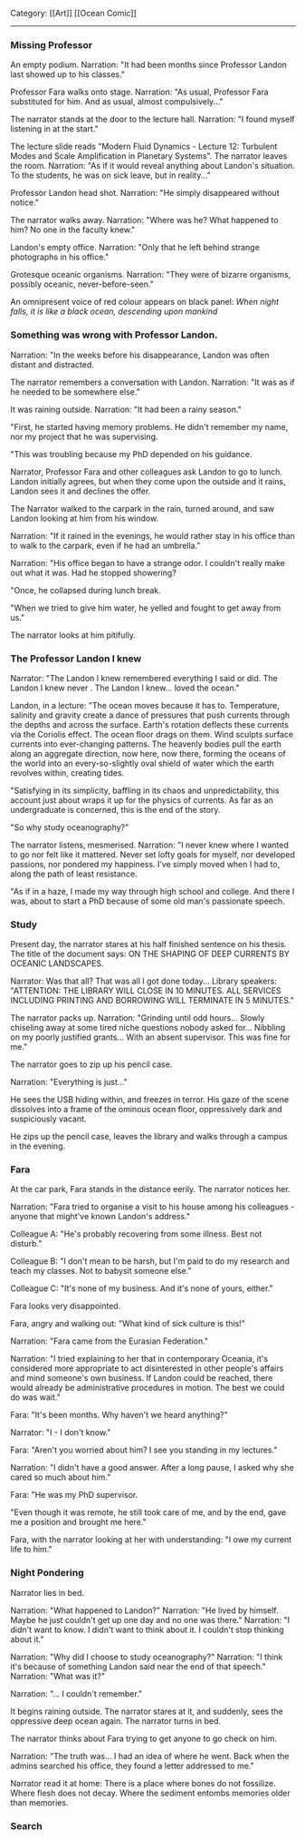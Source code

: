 Category: [[Art]] [[Ocean Comic]]
___
### Missing Professor
An empty podium.
Narration: "It had been months since Professor Landon last showed up to his classes."

Professor Fara walks onto stage. 
Narration: "As usual, Professor Fara substituted for him. And as usual, almost compulsively..."

The narrator stands at the door to the lecture hall.
Narration: "I found myself listening in at the start."

The lecture slide reads "Modern Fluid Dynamics - Lecture 12: Turbulent Modes and Scale Amplification in Planetary Systems". The narrator leaves the room. 
Narration: "As if it would reveal anything about Landon's situation. To the students, he was on sick leave, but in reality..." 

Professor Landon head shot.
Narration: "He simply disappeared without notice."

The narrator walks away. 
Narration: "Where was he? What happened to him? No one in the faculty knew."

Landon's empty office.
Narration: "Only that he left behind strange photographs in his office." 

Grotesque oceanic organisms.
Narration: "They were of bizarre organisms, possibly oceanic, never-before-seen." 

An omnipresent voice of red colour appears on black panel: *When night falls, it is like a black ocean, descending upon mankind*
### Something was wrong with Professor Landon.
Narration: "In the weeks before his disappearance, Landon was often distant and distracted. 

The narrator remembers a conversation with Landon. 
Narration: "It was as if he needed to be somewhere else."

It was raining outside.
Narration: "It had been a rainy season."

"First, he started having memory problems. He didn't remember my name, nor my project that he was supervising. 

"This was troubling because my PhD depended on his guidance.

Narrator, Professor Fara and other colleagues ask Landon to go to lunch. Landon initially agrees, but when they come upon the outside and it rains, Landon sees it and declines the offer. 

The Narrator walked to the carpark in the rain, turned around, and saw Landon looking at him from his window. 

Narration: "If it rained in the evenings, he would rather stay in his office than to walk to the carpark, even if he had an umbrella." 

Narration: "His office began to have a strange odor. I couldn't really make out what it was. Had he stopped showering?

"Once, he collapsed during lunch break. 

"When we tried to give him water, he yelled and fought to get away from us."

The narrator looks at him pitifully. 
### The Professor Landon I knew
Narrator: "The Landon I knew remembered everything I said or did. The Landon I knew never . The Landon I knew... loved the ocean." 

Landon, in a lecture: "The ocean moves because it has to. Temperature, salinity and gravity create a dance of pressures that push currents through the depths and across the surface. Earth's rotation deflects these currents via the Coriolis effect. The ocean floor drags on them. Wind sculpts surface currents into ever-changing patterns. The heavenly bodies pull the earth along an aggregate direction, now here, now there, forming the oceans of the world into an every-so-slightly oval shield of water which the earth revolves within, creating tides. 

"Satisfying in its simplicity, baffling in its chaos and unpredictability, this account just about wraps it up for the physics of currents. As far as an undergraduate is concerned, this is the end of the story. 

"So why study oceanography?"

The narrator listens, mesmerised. 
Narration: "I never knew where I wanted to go nor felt like it mattered. Never set lofty goals for myself, nor developed passions, nor pondered my happiness. I’ve simply moved when I had to, along the path of least resistance. 

"As if in a haze, I made my way through high school and college. And there I was, about to start a PhD because of some old man's passionate speech.
### Study
Present day, the narrator stares at his half finished sentence on his thesis. The title of the document says: ON THE SHAPING OF DEEP CURRENTS BY OCEANIC LANDSCAPES. 

Narrator: Was that all? That was all I got done today...
Library speakers: "ATTENTION: THE LIBRARY WILL CLOSE IN 10 MINUTES. ALL SERVICES INCLUDING PRINTING AND BORROWING WILL TERMINATE IN 5 MINUTES." 

The narrator packs up. 
Narration: "Grinding until odd hours... Slowly chiseling away at some tired niche questions nobody asked for... Nibbling on my poorly justified grants... With an absent supervisor. This was fine for me." 

The narrator goes to zip up his pencil case. 

Narration: "Everything is just..."

He sees the USB hiding within, and freezes in terror. His gaze of the scene dissolves into a frame of the ominous ocean floor, oppressively dark and suspiciously vacant. 

He zips up the pencil case, leaves the library and walks through a campus in the evening. 
### Fara
At the car park, Fara stands in the distance eerily. The narrator notices her. 

Narration: "Fara tried to organise a visit to his house among his colleagues - anyone that might've known Landon's address." 

Colleague A: "He's probably recovering from some illness. Best not disturb." 

Colleague B: "I don't mean to be harsh, but I'm paid to do my research and teach my classes. Not to babysit someone else." 

Colleague C: "It's none of my business. And it's none of yours, either." 

Fara looks very disappointed. 

Fara, angry and walking out: "What kind of sick culture is this!" 

Narration: "Fara came from the Eurasian Federation." 

Narration: "I tried explaining to her that in contemporary Oceania, it's considered more appropriate to act disinterested in other people's affairs and mind someone's own business. If Landon could be reached, there would already be administrative procedures in motion. The best we could do was wait." 

Fara: "It's been months. Why haven't we heard anything?"

Narrator: "I - I don't know."

Fara: "Aren't you worried about him? I see you standing in my lectures." 

Narration: "I didn't have a good answer. After a long pause, I asked why she cared so much about him."

Fara: "He was my PhD supervisor. 

"Even though it was remote, he still took care of me, and by the end, gave me a position and brought me here."

Fara, with the narrator looking at her with understanding: "I owe my current life to him."
### Night Pondering
Narrator lies in bed. 

Narration: "What happened to Landon?"
Narration: "He lived by himself. Maybe he just couldn't get up one day and no one was there." 
Narration: "I didn't want to know. I didn't want to think about it. I couldn't stop thinking about it." 

Narration: "Why did I choose to study oceanography?"
Narration: "I think it's because of something Landon said near the end of that speech."
Narration: "What was it?" 

Narration: "... I couldn't remember." 

It begins raining outside. The narrator stares at it, and suddenly, sees the oppressive deep ocean again. The narrator turns in bed. 

The narrator thinks about Fara trying to get anyone to go check on him. 

Narration: "The truth was... I had an idea of where he went. Back when the admins searched his office, they found a letter addressed to me."

Narrator read it at home:
There is a place where bones do not fossilize. 
Where flesh does not decay. 
Where the sediment entombs memories older than memories.
### Search



